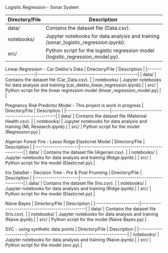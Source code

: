 
 Logistic Regression - Sonar System

| Directory/File       | Description                                      |
|----------------------|--------------------------------------------------|
| data/                | Contains the dataset file (Data.csv).     |
| notebooks/           | Jupyter notebooks for data analysis and training (sonar_logistic_regression.ipynb).|
| src/                 | Python script for the logistic regression model (logistic_regression_model.py).|



Linear Regression  -  Car Dekho's Data
| Directory/File       | Description                                      |
|----------------------|--------------------------------------------------|
| data/                | Contains the dataset file (Car_Data.csv).        |
| notebooks/           | Jupyter notebooks for data analysis and training (car_dekho_linear_regression.ipynb).|
| src/                 | Python script for the linear regression model (linear_regression_model.py).|                          |



Pregnancy Risk Predictor Model - This project is work in progress 
| Directory/File       | Description                                      |
|----------------------|--------------------------------------------------|
| data/                | Contains the dataset file (Maternal Health.csv).        |
| notebooks/           | Jupyter notebooks for data analysis and training (ML Research.ipynb).|
| src/                 | Python script for the  model (Regression.py).|     


Algerian Forest Fire - Lasso Ridge Elasticnet Model
| Directory/File       | Description                                      |
|----------------------|--------------------------------------------------|
| data/                | Contains the dataset file (Algerian.csv).        |
| notebooks/           | Jupyter notebooks for data analysis and training (Ridge.ipynb).|
| src/                 | Python script for the  model (Elasticnet.py).|     


Iris DataSet - Decision Tree - Pre & Post Prunning
| Directory/File       | Description                                      |
|----------------------|--------------------------------------------------|
| data/                | Contains the dataset file (Iris.csv).        |
| notebooks/           | Jupyter notebooks for data analysis and training (Ridge.ipynb).|
| src/                 | Python script for the  model (Elasticnet.py).|     


Naive Bayes 
| Directory/File       | Description                                      |
|----------------------|--------------------------------------------------|
| data/                | Contains the dataset file (Iris.csv).        |
| notebooks/           | Jupyter notebooks for data analysis and training (Naive.ipynb).|
| src/                 | Python script for the  model (Naive Bayes.py).|     


SVC - using synthetic data points
| Directory/File       | Description                                      |
|----------------------|--------------------------------------------------|
| notebooks/           | Jupyter notebooks for data analysis and training (Naive.ipynb).|
| src/                 | Python script for the  model (svc.py).|     

